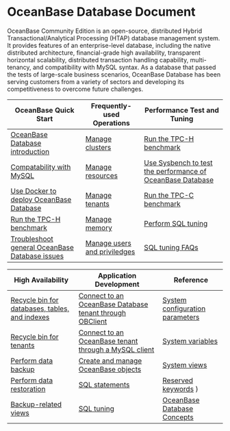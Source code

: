 # OceanBase Database Document


OceanBase Community Edition is an open-source, distributed Hybrid Transactional/Analytical Processing (HTAP) database management system. It provides features of an enterprise-level database, including the native distributed architecture, financial-grade high availability, transparent horizontal scalability, distributed transaction handling capability, multi-tenancy, and compatibility with MySQL syntax. As a database that passed the tests of large-scale business scenarios, OceanBase Database has been serving customers from a variety of sectors and developing its competitiveness to overcome future challenges.



|             OceanBase Quick Start     |                      Frequently-used Operations                      | Performance Test and Tuning   |
|----------------------------|-------------------------------------|-------------------------------------|
| [OceanBase Database introduction](../../1.oceanbase-database/1.what-is-oceanbase-database.md)                         | [Manage clusters](../../6.administrator-guide/3.basic-database-management/1.oceanbase-cluster-management/1.overview-of-cluster-management.md)        |[Run the TPC-H benchmark](../../3.performance-whitepaper/1.run-the-tpc-h-benchmark-on-oceanbase-database.md) |
| [Compatability with MySQL](../../1.oceanbase-database/2.compatibility-with-mysql.md)                             | [Manage resources](../../6.administrator-guide/3.basic-database-management/4.resource-management/1.overview-of-resource-management.md)               |[Use Sysbench to test the performance of OceanBase Database](../../3.performance-whitepaper/3.use-sysbench-to-test-the-performance-of-oceanbase-database.md)  |
| [Use Docker to deploy OceanBase Database](../../2.quick-start/2.use-docker-to-deploy-oceanbase-database.md)                 | [Manage tenants](../../6.administrator-guide/3.basic-database-management/2.zone-management/1.overview-of-zone-management.md)                       |[Run the TPC-C benchmark](../../3.performance-whitepaper/5.run-the-tpc-c-benchmark-on-oceanbase-database.md)  |
| [Run the TPC-H benchmark](../../3.performance-whitepaper/1.run-the-tpc-h-benchmark-on-oceanbase-database.md)        |[Manage memory](../../6.administrator-guide/3.basic-database-management/6.memory-management/1.overview-of-memory-management.md)                    |[Perform SQL tuning](../../12.sql-tuning-guide/4.sql-tuning/1.overview-of-sql-tuning.md)     |
| [Troubleshoot general OceanBase Database issues](../../2.quick-start/5.troubleshoot-general-oceanbase-database-issues.md)   |[Manage users and priviledges](../../6.administrator-guide/7.manage-user-privileges/1.users-and-privileges.md)                                               |[SQL tuning FAQs](../../12.sql-tuning-guide/6.faq-about-sql-tuning.md)     |



|             High Availability     |                      Application Development|  Reference    |
|----------------------------|-------------------------------------|-------------------------------------|
| [Recycle bin for databases, tables, and indexes](../../6.administrator-guide/8.high-data-availability/1.recycle-bin-management/2.recycle-bin-for-databases-tables-and-indexes.md)       | [Connect to an OceanBase Database tenant through OBClient](../../7.developer-guide/2.connect-to-oceanbase-database/2.connect-to-an-oceanbase-database-tenant-through-obclient.md)      |[System configuration parameters](../../13.reference-guide/3.system-configuration-items/1.overview-of-system-configuration-items.md) |
| [Recycle bin for tenants](../../6.administrator-guide/8.high-data-availability/1.recycle-bin-management/3.recycle-bin-for-tenants.md)                                   | [Connect to an OceanBase tenant through a MySQL client](../../7.developer-guide/2.connect-to-oceanbase-database/1.connect-to-oceanbase-database-through-a-mysql-client.md)     |[System variables](../../13.reference-guide/2.system-variables/1.overview-of-system-variables.md)  |
| [Perform data backup](../../6.administrator-guide/8.high-data-availability/.../3.data-backup/1.backup-by-using-commands.md)                                 | [Create and manage OceanBase objects](../../7.developer-guide/4.create-and-manage-database-objects/1.about-ddl-statements.md)                                           |[System views](../../13.reference-guide/1.system-views/1.dictionary-views/1.information_schema-character_sets.md)  |
| [Perform data restoration](../../6.administrator-guide/8.high-data-availability/.../4.restore-data/1.perform-full-restoration.md)                                |[SQL statements](../../10.sql-reference/5.sql-statements/1.general-syntax.md)                                                                                |[Reserved keywords](../../13.reference-guide/5.reserved-keywords.md) )     |
| [Backup-related views](../../6.administrator-guide/8.high-data-availability/2.manage-backup-and-restoration/6.backup-and-restoration-related-views.md)   |[SQL tuning](../../12.sql-tuning-guide/4.sql-tuning/1.overview-of-sql-tuning.md)                                                                             |[OceanBase Database Concepts](../../5.oceanbase-database-overview/1.overall-architecture.md)     |